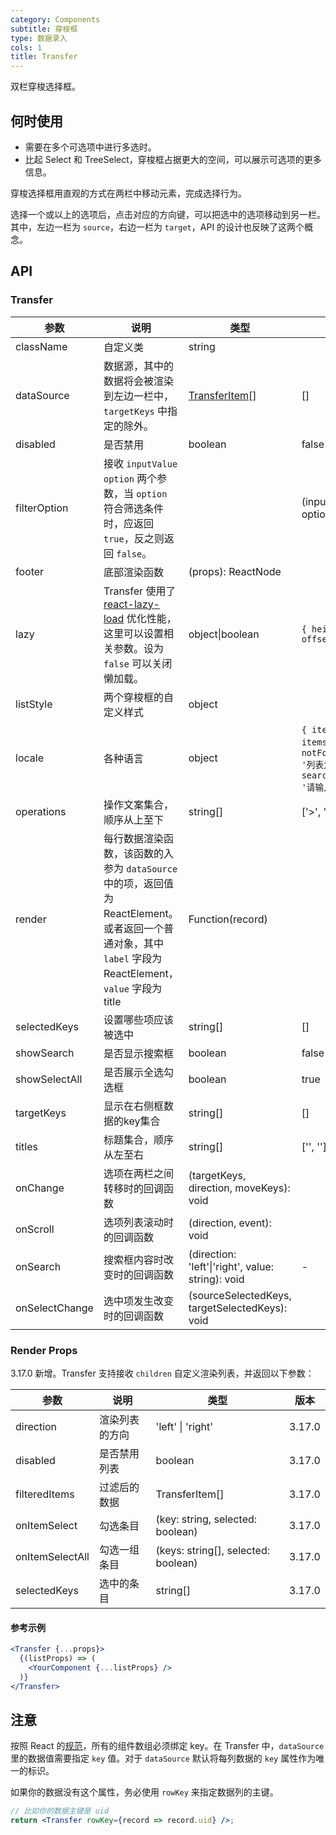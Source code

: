 ```yaml
---
category: Components
subtitle: 穿梭框
type: 数据录入
cols: 1
title: Transfer
---
```


双栏穿梭选择框。

## 何时使用

- 需要在多个可选项中进行多选时。
- 比起 Select 和 TreeSelect，穿梭框占据更大的空间，可以展示可选项的更多信息。

穿梭选择框用直观的方式在两栏中移动元素，完成选择行为。

选择一个或以上的选项后，点击对应的方向键，可以把选中的选项移动到另一栏。
其中，左边一栏为 `source`，右边一栏为 `target`，API 的设计也反映了这两个概念。

## API

### Transfer

| 参数 | 说明 | 类型 | 默认值 | 版本 |
| --- | --- | --- | --- | --- |
| className | 自定义类 | string |  | |
| dataSource | 数据源，其中的数据将会被渲染到左边一栏中，`targetKeys` 中指定的除外。 | [TransferItem](https://git.io/vMM64)\[] | \[] | |
| disabled | 是否禁用 | boolean | false | |
| filterOption | 接收 `inputValue` `option` 两个参数，当 `option` 符合筛选条件时，应返回 `true`，反之则返回 `false`。 |  |(inputValue, option): boolean |  | |
| footer | 底部渲染函数 | (props): ReactNode |  | |
| lazy | Transfer 使用了 [react-lazy-load](https://github.com/loktar00/react-lazy-load) 优化性能，这里可以设置相关参数。设为 `false` 可以关闭懒加载。 | object\|boolean | `{ height: 32, offset: 32 }` | |
| listStyle | 两个穿梭框的自定义样式 | object |  | |
| locale | 各种语言 | object | `{ itemUnit: '项', itemsUnit: '项', notFoundContent: '列表为空', searchPlaceholder: '请输入搜索内容' }` | |
| operations | 操作文案集合，顺序从上至下 | string\[] | \['>', '<'] | |
| render | 每行数据渲染函数，该函数的入参为 `dataSource` 中的项，返回值为 ReactElement。或者返回一个普通对象，其中 `label` 字段为 ReactElement，`value` 字段为 title | Function(record) |  | |
| selectedKeys | 设置哪些项应该被选中 | string\[] | \[] | |
| showSearch | 是否显示搜索框 | boolean | false | |
| showSelectAll | 是否展示全选勾选框 | boolean | true | 3.17.0 |
| targetKeys | 显示在右侧框数据的key集合 | string\[] | \[] | |
| titles | 标题集合，顺序从左至右 | string\[] | \['', ''] | |
| onChange | 选项在两栏之间转移时的回调函数 | (targetKeys, direction, moveKeys): void |  | |
| onScroll | 选项列表滚动时的回调函数 | (direction, event): void |  | |
| onSearch | 搜索框内容时改变时的回调函数 | (direction: 'left'\|'right', value: string): void | - | |
| onSelectChange | 选中项发生改变时的回调函数 | (sourceSelectedKeys, targetSelectedKeys): void |  | |

### Render Props

3.17.0 新增。Transfer 支持接收 `children` 自定义渲染列表，并返回以下参数：

| 参数 | 说明 | 类型 | 版本 |
| --- | --- | --- | --- |
| direction | 渲染列表的方向 | 'left' \| 'right' | 3.17.0 |
| disabled | 是否禁用列表 | boolean | 3.17.0 |
| filteredItems | 过滤后的数据 | TransferItem[] | 3.17.0 |
| onItemSelect | 勾选条目 | (key: string, selected: boolean) | 3.17.0 |
| onItemSelectAll | 勾选一组条目 | (keys: string[], selected: boolean) | 3.17.0 |
| selectedKeys | 选中的条目 | string[] | 3.17.0 |

#### 参考示例
```jsx
<Transfer {...props}>
  {(listProps) => (
    <YourComponent {...listProps} />
  )}
</Transfer>
```

## 注意

按照 React 的[规范](http://facebook.github.io/react/docs/lists-and-keys.html#keys)，所有的组件数组必须绑定 key。在 Transfer 中，`dataSource`里的数据值需要指定 `key` 值。对于 `dataSource` 默认将每列数据的 `key` 属性作为唯一的标识。

如果你的数据没有这个属性，务必使用 `rowKey` 来指定数据列的主键。

```jsx
// 比如你的数据主键是 uid
return <Transfer rowKey={record => record.uid} />;
```
